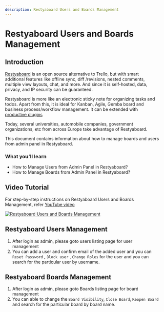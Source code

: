 ```yaml
---
description: Restyaboard Users and Boards Management
---
```


# Restyaboard Users and Boards Management

## Introduction

[Restyaboard](https://restya.com/board) is an open source alternative to Trello, but with smart additional features like offline sync, diff /revisions, nested comments, multiple view layouts, chat, and more. And since it is self-hosted, data, privacy, and IP security can be guaranteed.

Restyaboard is more like an electronic sticky note for organizing tasks and todos. Apart from this, it is ideal for Kanban, Agile, Gemba board and business process/workflow management. It can be extended with [productive plugins](https://restya.com/board/apps "productive plugins")

Today, several universities, automobile companies, government organizations, etc from across Europe take advantage of Restyaboard.

This document contains information about how to manage boards and users from admin panel in Restyaboard.

### What you'll learn

*   How to Manage Users from Admin Panel in Restyaboard?
*   How to Manage Boards from Admin Panel in Restyaboard?

## Video Tutorial

For step-by-step instructions on Restyaboard Users and Boards Management, refer [YouTube video](https://www.youtube.com/watch?v=s976ilb_j4Q "Watch video on Restyaboard Users and Boards Management")

[![Restyaboard Users and Boards Management](restyaboard-users-and-boards-management.png)](https://www.youtube.com/watch?v=s976ilb_j4Q "Watch video on Restyaboard Users and Boards Management")

## Restyaboard Users Management

1.  After login as admin, please goto users listing page for user management
2.  You can add a user and confirm email of the added user and you can `Reset Password` , `Block user` , `Change Roles` for the user and you can search for the particular user by username.

## Restyaboard Boards Management

1.  After login as admin, please goto Boards listing page for board management
2.  You can able to change the `Board Visibility`, `Close Board`, `Reopen Board` and search for the particular board by board name.